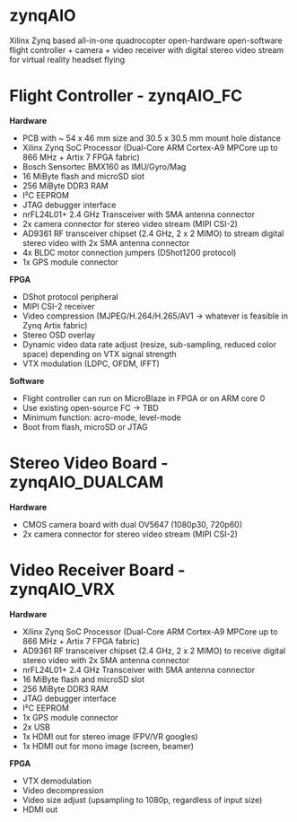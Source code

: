 # zynqAIO
Xilinx Zynq based all-in-one quadrocopter open-hardware open-software flight controller + camera + video receiver with digital stereo video stream for virtual reality headset flying

<h1>Flight Controller - zynqAIO_FC</h1>

<b>Hardware</b>
- PCB with ~ 54 x 46 mm size and 30.5 x 30.5 mm mount hole distance
- Xilinx Zynq SoC Processor (Dual-Core ARM Cortex-A9 MPCore up to 866 MHz + Artix 7 FPGA fabric)
- Bosch Sensortec BMX160 as IMU/Gyro/Mag
- 16 MiByte flash and microSD slot
- 256 MiByte DDR3 RAM
- I²C EEPROM
- JTAG debugger interface
- nrFL24L01+ 2.4 GHz Transceiver with SMA antenna connector
- 2x camera connector for stereo video stream (MIPI CSI-2)
- AD9361 RF transceiver chipset (2.4 GHz, 2 x 2 MIMO) to stream digital stereo video with 2x SMA antenna connector
- 4x BLDC motor connection jumpers (DShot1200 protocol)
- 1x GPS module connector

<b>FPGA</b>
- DShot protocol peripheral
- MIPI CSI-2 receiver
- Video compression (MJPEG/H.264/H.265/AV1 -> whatever is feasible in Zynq Artix fabric)
- Stereo OSD overlay
- Dynamic video data rate adjust (resize, sub-sampling, reduced color space) depending on VTX signal strength
- VTX modulation (LDPC, OFDM, IFFT)

<b>Software</b>
- Flight controller can run on MicroBlaze in FPGA or on ARM core 0 
- Use existing open-source FC -> TBD
- Minimum function: acro-mode, level-mode
- Boot from flash, microSD or JTAG

<h1>Stereo Video Board - zynqAIO_DUALCAM</h1>

<b>Hardware</b>
- CMOS camera board with dual OV5647 (1080p30, 720p60)
- 2x camera connector for stereo video stream (MIPI CSI-2)

<h1>Video Receiver Board - zynqAIO_VRX</h1>

<b>Hardware</b>
- Xilinx Zynq SoC Processor (Dual-Core ARM Cortex-A9 MPCore up to 866 MHz + Artix 7 FPGA fabric)
- AD9361 RF transceiver chipset (2.4 GHz, 2 x 2 MIMO) to receive digital stereo video with 2x SMA antenna connector
- nrFL24L01+ 2.4 GHz Transceiver with SMA antenna connector
- 16 MiByte flash and microSD slot
- 256 MiByte DDR3 RAM
- JTAG debugger interface
- I²C EEPROM
- 1x GPS module connector
- 2x USB
- 1x HDMI out for stereo image (FPV/VR googles)
- 1x HDMI out for mono image (screen, beamer)

<b>FPGA</b>
- VTX demodulation 
- Video decompression
- Video size adjust (upsampling to 1080p, regardless of input size)
- HDMI out

